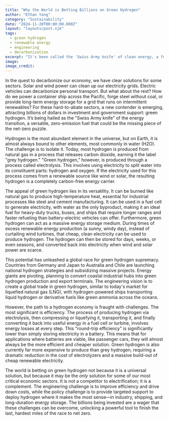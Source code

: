 ```yaml
---
title: "Why the World is Betting Billions on Green Hydrogen"
author: "Ethan Yang"
category: "Sustainability"
date: "2024-11-20T00:00:00.000Z"
layout: "layouts/post.njk"
tags:
  - green hydrogen
  - renewable energy
  - engineering
  - decarbonization
excerpt: "It's been called the 'Swiss Army knife' of clean energy, a fuel that can power everything from steel mills to container ships. But is green hydrogen the key to decarbonizing our toughest sectors, or just an inefficient dream?"
image: 
image_credit: 
---
```


In the quest to decarbonize our economy, we have clear solutions for some sectors. Solar and wind power can clean up our electricity grids. Electric vehicles can decarbonize personal transport. But what about the rest? How do we power a container ship across the Pacific, forge steel without coal, or provide long-term energy storage for a grid that runs on intermittent renewables? For these hard-to-abate sectors, a new contender is emerging, attracting billions of dollars in investment and government support: green hydrogen. It’s being hailed as the "Swiss Army knife" of the energy transition, a versatile, zero-emission fuel that could be the missing piece of the net-zero puzzle.

Hydrogen is the most abundant element in the universe, but on Earth, it is almost always bound to other elements, most commonly in water (H2O). The challenge is to isolate it. Today, most hydrogen is produced from natural gas in a process that releases carbon dioxide, earning it the label "grey hydrogen." "Green hydrogen," however, is produced through a process called electrolysis. This involves using electricity to split water into its constituent parts: hydrogen and oxygen. If the electricity used for this process comes from a renewable source like wind or solar, the resulting hydrogen is a completely carbon-free energy carrier.

The appeal of green hydrogen lies in its versatility. It can be burned like natural gas to produce high-temperature heat, essential for industrial processes like steel and cement manufacturing. It can be used in a fuel cell to generate electricity, with water as the only byproduct, making it an ideal fuel for heavy-duty trucks, buses, and ships that require longer ranges and faster refueling than battery-electric vehicles can offer. Furthermore, green hydrogen can act as a massive energy storage medium. During times of excess renewable energy production (a sunny, windy day), instead of curtailing wind turbines, that cheap, clean electricity can be used to produce hydrogen. The hydrogen can then be stored for days, weeks, or even seasons, and converted back into electricity when wind and solar power are scarce.

This potential has unleashed a global race for green hydrogen supremacy. Countries from Germany and Japan to Australia and Chile are launching national hydrogen strategies and subsidizing massive projects. Energy giants are pivoting, planning to convert coastal industrial hubs into green hydrogen production and export terminals. The engineering vision is to create a global trade in green hydrogen, similar to today's market for liquefied natural gas (LNG), with hydrogen-powered ships transporting liquid hydrogen or derivative fuels like green ammonia across the oceans.

However, the path to a hydrogen economy is fraught with challenges. The most significant is efficiency. The process of producing hydrogen via electrolysis, then compressing or liquefying it, transporting it, and finally converting it back into useful energy in a fuel cell or turbine, involves energy losses at every step. This "round-trip efficiency" is significantly lower than simply storing electricity in a battery. This means that for applications where batteries are viable, like passenger cars, they will almost always be the more efficient and cheaper solution. Green hydrogen is also currently far more expensive to produce than grey hydrogen, requiring a dramatic reduction in the cost of electrolyzers and a massive build-out of cheap renewable electricity.

The world is betting on green hydrogen not because it is a universal solution, but because it may be the *only* solution for some of our most critical economic sectors. It is not a competitor to electrification; it is a complement. The engineering challenge is to improve efficiency and drive down costs, while the policy challenge is to provide targeted support to deploy hydrogen where it makes the most sense—in industry, shipping, and long-duration energy storage. The billions being invested are a wager that these challenges can be overcome, unlocking a powerful tool to finish the last, hardest miles of the race to net zero.
